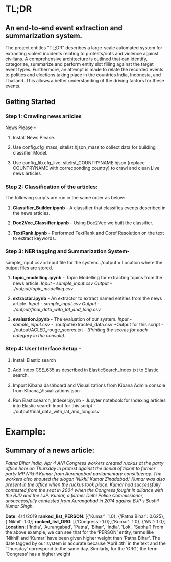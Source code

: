
# TL;DR
## An end-to-end event extraction and summarization system. 
The project entitles "TL;DR" describes a large-scale automated system for extracting violent incidents relating to protests/riots and violence against civilians. A comprehensive architecture is outlined that can identify, categorize, summarize and perform entity slot filling against the target event types. Furthermore, an attempt is made to relate the recorded events to politics and elections taking place in the countries India, Indonesia, and Thailand. This allows a better
understanding of the driving factors for these events.

## Getting Started

### Step 1: Crawling news articles

News Please -

1. Install News Please.

2. Use config.cfg_mass, sitelist.hjson_mass to collect data for building classifier Model.

3. Use config_lib.cfg_live, sitelist_COUNTRYNAME.hjson (replace COUNTRYNAME with correcponding country) to crawl and clean Live news articles


### Step 2: Classification of the articles:

The following scripts are run in the same order as below:

1. **Classifier_Builder.ipynb** - A classifier that classifies events described in the news articles.
			      
2. **Doc2Vec_Classifier.ipynb** - Using Doc2Vec we built the classifier.

3. **TextRank.ipynb** - Performed TextRank and Coref Resolution on the text to extract keywords.
	            
		    
### Step 3: NER tagging and Summarization System-

sample_input.csv = Input file for the system. 
./output = Location where the output files are stored. 

1. **topic_modelling.ipynb** - Topic Modelling for extracting topics from the news article.
			   *Input - sample_input.csv*
			   *Output - ./output/topic_modelling.csv*

2. **extractor.ipynb** 	-  An extractor to extract named entities from the news article. 
			   *Input - sample_input.csv*
			   *Output - ./output/final_data_with_lat_and_long.csv*

3. **evaluation.ipynb**  -  The evaluation of our system.
			   *Input  - sample_input.csv* 
						 - ./output/extracted_data.csv
			   *Output for this script - ./output/ACLED_rouge_scores.txt
						  - *(Printing the scores for each category in the console).*

### Step 4: User Interface Setup -

1. Install Elastic search

2. Add Index CSE_635 as described in ElasticSearch_Index.txt to Elastic search.

3. Import Kibana dashboard and Visualizations from Kibana Admin console from KIbana_VIsualizations.json

4. Run Elasticsearch_Indexer.ipynb -  Jupyter notebook for Indexing articles into Elastic search
				      Input for this script - ./output/final_data_with_lat_and_long.csv

# Example:

## Summary of a news article:

*Patna Bihar India, Apr 4 ANI Congress workers created ruckus at the party office here on Thursday in protest against the denial of ticket to former party MP Nikhil Kumar from Aurangabad parliamentary constituency. The workers
also shouted the slogan 'Nikhil Kumar Zinadabad.' Kumar was also present in the office when the ruckus took place. Kumar had successfully contested from the seat in 2004 when the Congress fought in alliance with the RJD and the LJP. Kumar, a former Delhi Police Commissioner, unsuccessfully contested from Aurangabad in 2014 against BJP s Sushil Kumar
Singh.*

**Date**: 4/4/2019
**ranked_list_PERSON**: [{'Kumar': 1.0}, {'Patna Bihar': 0.625}, {'Nikhil': 1.0}]
**ranked_list_ORG**: [{'Congress': 1.0},{'Kumar': 1.0}, {'ANI': 1.0}]
**Location**: ['India', 'Aurangabad', 'Patna', 'Bihar', 'India', 'Lok', 'Sabha']
From the above example, we can see that for the ‘PERSON’ entity, terms like ‘Nikhil’ and ‘Kumar’ have been given higher weight than ‘Patna Bihar’.
The date tagged by our system is accurate because ‘April 4th’ in the text and the ‘Thursday’ correspond
to the same day. Similarly, for the ‘ORG’, the term ‘Congress’ has a higher weight
